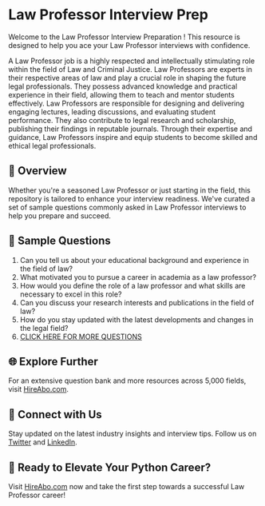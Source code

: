 # Law Professor Interview Prep

Welcome to the Law Professor Interview Preparation ! This resource is designed to help you ace your Law Professor interviews with confidence.

A Law Professor job is a highly respected and intellectually stimulating role within the field of Law and Criminal Justice. Law Professors are experts in their respective areas of law and play a crucial role in shaping the future legal professionals. They possess advanced knowledge and practical experience in their field, allowing them to teach and mentor students effectively. Law Professors are responsible for designing and delivering engaging lectures, leading discussions, and evaluating student performance. They also contribute to legal research and scholarship, publishing their findings in reputable journals. Through their expertise and guidance, Law Professors inspire and equip students to become skilled and ethical legal professionals.

## 🚀 Overview

Whether you're a seasoned Law Professor or just starting in the field, this repository is tailored to enhance your interview readiness. We've curated a set of sample questions commonly asked in Law Professor interviews to help you prepare and succeed.

## 📝 Sample Questions

1. Can you tell us about your educational background and experience in the field of law?
2. What motivated you to pursue a career in academia as a law professor?
3. How would you define the role of a law professor and what skills are necessary to excel in this role?
4. Can you discuss your research interests and publications in the field of law?
5. How do you stay updated with the latest developments and changes in the legal field?
6. [CLICK HERE FOR MORE QUESTIONS](https://hireabo.com/job/9_0_5/Law%20Professor)

## 🌐 Explore Further

For an extensive question bank and more resources across 5,000 fields, visit [HireAbo.com](https://www.hireabo.com).

## 📱 Connect with Us

Stay updated on the latest industry insights and interview tips. Follow us on [Twitter](https://twitter.com/hireabo) and [LinkedIn](https://www.linkedin.com/in/hire-abo-3609972a8/).

## 🚀 Ready to Elevate Your Python Career?

Visit [HireAbo.com](https://www.hireabo.com) now and take the first step towards a successful Law Professor career!